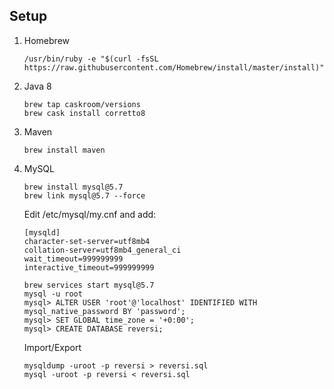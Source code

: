 ## Setup

1. Homebrew

    ```
    /usr/bin/ruby -e "$(curl -fsSL https://raw.githubusercontent.com/Homebrew/install/master/install)"
    ```

1. Java 8

    ```
    brew tap caskroom/versions
    brew cask install corretto8
    ```
    
1. Maven

    ```
    brew install maven
    ```

1. MySQL

    ```
    brew install mysql@5.7
    brew link mysql@5.7 --force
    ```

    Edit /etc/mysql/my.cnf and add:
    ```
    [mysqld]
    character-set-server=utf8mb4
    collation-server=utf8mb4_general_ci
    wait_timeout=999999999
    interactive_timeout=999999999
    ```

    ```
    brew services start mysql@5.7
    mysql -u root
    mysql> ALTER USER 'root'@'localhost' IDENTIFIED WITH mysql_native_password BY 'password';
    mysql> SET GLOBAL time_zone = '+0:00';
    mysql> CREATE DATABASE reversi;
    ```
   
    Import/Export
    ```
    mysqldump -uroot -p reversi > reversi.sql
    mysql -uroot -p reversi < reversi.sql
    ```
